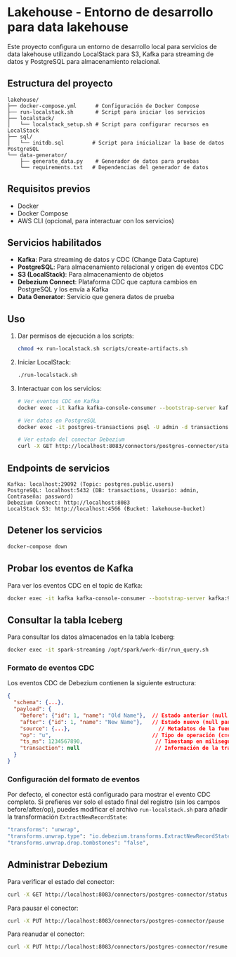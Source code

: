 # Lakehouse - Entorno de desarrollo para data lakehouse

Este proyecto configura un entorno de desarrollo local para servicios de data lakehouse utilizando LocalStack para S3, Kafka para streaming de datos y PostgreSQL para almacenamiento relacional.

## Estructura del proyecto

```
lakehouse/
├── docker-compose.yml      # Configuración de Docker Compose
├── run-localstack.sh       # Script para iniciar los servicios
├── localstack/
│   └── localstack_setup.sh # Script para configurar recursos en LocalStack
├── sql/
│   └── initdb.sql         # Script para inicializar la base de datos PostgreSQL
└── data-generator/
    ├── generate_data.py    # Generador de datos para pruebas
    └── requirements.txt   # Dependencias del generador de datos
```

## Requisitos previos

- Docker
- Docker Compose
- AWS CLI (opcional, para interactuar con los servicios)

## Servicios habilitados

- **Kafka**: Para streaming de datos y CDC (Change Data Capture)
- **PostgreSQL**: Para almacenamiento relacional y origen de eventos CDC
- **S3 (LocalStack)**: Para almacenamiento de objetos
- **Debezium Connect**: Plataforma CDC que captura cambios en PostgreSQL y los envía a Kafka
- **Data Generator**: Servicio que genera datos de prueba

## Uso

1. Dar permisos de ejecución a los scripts:
   ```bash
   chmod +x run-localstack.sh scripts/create-artifacts.sh
   ```

2. Iniciar LocalStack:
   ```bash
   ./run-localstack.sh
   ```

3. Interactuar con los servicios:
   ```bash
   # Ver eventos CDC en Kafka
   docker exec -it kafka kafka-console-consumer --bootstrap-server kafka:9092 --topic postgres.public.users --from-beginning
   
   # Ver datos en PostgreSQL
   docker exec -it postgres-transactions psql -U admin -d transactions -c "SELECT * FROM users;"
   
   # Ver estado del conector Debezium
   curl -X GET http://localhost:8083/connectors/postgres-connector/status
   ```

## Endpoints de servicios

```
Kafka: localhost:29092 (Topic: postgres.public.users)
PostgreSQL: localhost:5432 (DB: transactions, Usuario: admin, Contraseña: password)
Debezium Connect: http://localhost:8083
LocalStack S3: http://localhost:4566 (Bucket: lakehouse-bucket)
```

## Detener los servicios

```bash
docker-compose down
```

## Probar los eventos de Kafka

Para ver los eventos CDC en el topic de Kafka:

```bash
docker exec -it kafka kafka-console-consumer --bootstrap-server kafka:9092 --topic postgres.public.users --from-beginning
```

## Consultar la tabla Iceberg

Para consultar los datos almacenados en la tabla Iceberg:

```bash
docker exec -it spark-streaming /opt/spark/work-dir/run_query.sh
```

### Formato de eventos CDC

Los eventos CDC de Debezium contienen la siguiente estructura:

```json
{
  "schema": {...},
  "payload": {
    "before": {"id": 1, "name": "Old Name"},  // Estado anterior (null para inserciones)
    "after": {"id": 1, "name": "New Name"},   // Estado nuevo (null para eliminaciones)
    "source": {...},                            // Metadatos de la fuente
    "op": "u",                                // Tipo de operación (c=create, u=update, d=delete, r=read)
    "ts_ms": 1234567890,                       // Timestamp en milisegundos
    "transaction": null                        // Información de la transacción
  }
}
```

### Configuración del formato de eventos

Por defecto, el conector está configurado para mostrar el evento CDC completo. Si prefieres ver solo el estado final del registro (sin los campos before/after/op), puedes modificar el archivo `run-localstack.sh` para añadir la transformación `ExtractNewRecordState`:

```bash
"transforms": "unwrap",
"transforms.unwrap.type": "io.debezium.transforms.ExtractNewRecordState",
"transforms.unwrap.drop.tombstones": "false",
```

## Administrar Debezium

Para verificar el estado del conector:

```bash
curl -X GET http://localhost:8083/connectors/postgres-connector/status
```

Para pausar el conector:

```bash
curl -X PUT http://localhost:8083/connectors/postgres-connector/pause
```

Para reanudar el conector:

```bash
curl -X PUT http://localhost:8083/connectors/postgres-connector/resume
```